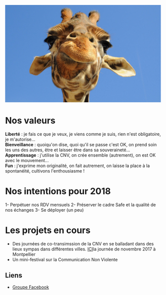 ![mascotte](https://github.com/cnvpoilsauxpieds/documentation/blob/master/media/mascotte.jpg)

# Nos valeurs
**Liberté** : je fais ce que je veux, je viens comme je suis, rien n'est obligatoire, je m'autorise...    
**Bienveillance** : quoiqu'on dise, quoi qu'il se passe c'est OK, on prend soin les uns des autres, être et laisser être dans sa souveraineté...    
**Apprentissage** : j'utilise la CNV, on crée ensemble (autrement), on est OK avec le mouvement...   
**Fun** : j'exprime mon originalité, on fait autrement, on laisse la place à la spontanéité, cultivons l'enthousiasme ! 

# Nos intentions pour 2018
1- Perpétuer nos RDV mensuels
2- Préserver le cadre Safe et la qualité de nos échanges
3- Se déployer (un peu) 

# Les projets en cours
- Des journées de co-transimssion de la CNV en se balladant dans des lieux sympas dans différentes villes. [ICI](http://walkingdev.fr/#walkingdev/cnv/blob/master/v-34/faq.md)la journée de novembre 2017 à Montpellier
- Un mini-festival sur la Communication Non Violente

## Liens
- [Groupe Facebook](https://www.facebook.com/groups/1401618046569855/)
